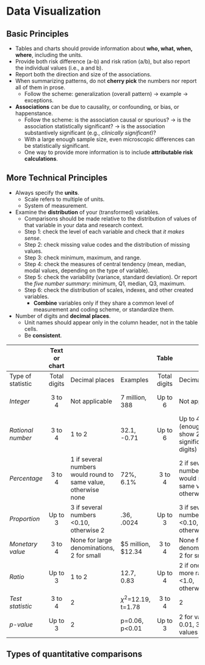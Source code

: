 # Data Visualization

## Basic Principles

- Tables and charts should provide information about **who, what, when, where**, including the units.
- Provide both risk difference (a-b) and risk ration (a/b), but also report the individual values (i.e., a and b).
- Report both the direction and size of the associations.
- When summarizing patterns, do not **cherry pick** the numbers nor report all of them in prose.
  - Follow the scheme: generalization (overall pattern) -> example -> exceptions.
- **Associations** can be due to causality, or confounding, or bias, or happenstance.
  - Follow the scheme: is the association causal or spurious? -> is the association statistically significant? -> is the association substantively significant (e.g., *clinically significant*)?
  - With a large enough sample size, even microscopic differences can be statistically significant.
  - One way to provide more information is to include **attributable risk calculations**.

## More Technical Principles

- Always specify the **units**.
  - Scale refers to multiple of units.
  - System of measurement.
- Examine the **distribution** of your (transformed) variables.
  - Comparisons should be made relative to the distribution of values of that variable in your data and research context.
  - Step 1: check the level of each variable and check that *it makes sense*.
  - Step 2: check missing value codes and the distribution of missing values.
  - Step 3: check minimum, maximum, and range.
  - Step 4: check the measures of central tendency (mean, median, modal values, depending on the type of variable).
  - Step 5: check the variability (variance, standard deviation). Or report the *five number summary*: minimum, Q1, median, Q3, maximum.
  - Step 6: check the distribution of scales, indexes, and other created variables.
    - **Combine** variables only if they share a common level of measurement and coding scheme, or standardize them.
- Number of digits and **decimal places**.
  - Unit names should appear only in the column header, not in the table cells.
  - Be **consistent**.

|  | Text or chart |  |  | Table |  |  |
|---|:---:|---|---|:---:|---|---|
| Type of statistic | Total digits | Decimal places | Examples | Total digits | Decimal places | Examples |
| _Integer_ | 3 to 4 | Not applicable | 7 million, 388 | Up to 6 | Not applicable | 7.123 thousand, 388 |
| _Rational number_ | 3 to 4 | 1 to 2 | 32.1, -0.71 | Up to 6 | Up to 4 (enough to show 2 significant digits) | 32.1, -0.71, 0.0043 |
| _Percentage_ | 3 to 4 | 1 if several numbers would round to same value, otherwise none | 72%, 6.1% | 3 to 4 | 2 if several numbers would round to same value, otherwise 1 | 72.1%, 6.12% |
| _Proportion_ | Up to 3 | 3 if several numbers <0.10, otherwise 2 | .36, .0024 | Up to 3 | 3 if several numbers <0.10, otherwise 2 | .36, 0.024 |
| _Monetary value_ | 3 to 4 | None for large denominations, 2 for small | $5 million, $12.34 | 3 to 4 | None for large denominations, 2 for small | $5 million, $12.34 |
| _Ratio_ | Up to 3 | 1 to 2 | 12.7, 0.83 | Up to 4 | 2 if one or more ratios <1.0, otherwise 1 | 12.71, 0.83 |
| _Test statistic_ | 3 to 4 | 2 | $\chi^2$=12.19, t=1.78 | 3 to 4 | 2 | $\chi^2$=12.19, t=1.78 |
| _p-value_ | Up to 3 | 2 | p=0.06, p<0.01 | Up to 3 | 2 for values $\geq$ 0.01, 3 for values <0.01 | p=0.06, p<0.001 |

## Types of quantitative comparisons
